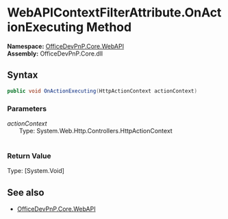 # WebAPIContextFilterAttribute.OnActionExecuting Method  
**Namespace:** [OfficeDevPnP.Core.WebAPI](OfficeDevPnP.Core.WebAPI.md)  
**Assembly:** OfficeDevPnP.Core.dll  
## Syntax
```C#
public void OnActionExecuting(HttpActionContext actionContext)
```
### Parameters
*actionContext*  
&emsp;&emsp;Type: System.Web.Http.Controllers.HttpActionContext  
&emsp;&emsp;  
  
### Return Value
Type: [System.Void]  

## See also
- [OfficeDevPnP.Core.WebAPI](OfficeDevPnP.Core.WebAPI.md)
